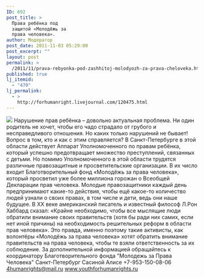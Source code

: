 ```yaml
---
ID: 692
post_title: >
  Права ребёнка под
  защитой «Молодёжь за
  права человека».
author: Модератор
post_date: 2011-11-03 05:29:00
post_excerpt: ""
layout: post
permalink: >
  /2011/11/prava-rebyonka-pod-zashhitoj-molodyozh-za-prava-cheloveka.html
published: true
lj_itemid:
  - "470"
lj_permalink:
  - >
    http://forhumanright.livejournal.com/120475.html
---
```

<img src="http://cs5338.vk.com/u132145096/132409092/x_5b26039f.jpg" /> Нарушение прав ребёнка – довольно актуальная проблема. Ни один родитель не хочет, чтобы его чадо страдало от грубого и несправедливого отношения. Но каких только нарушений не бывает! Вопрос в том, кто и как с этим справляется?
В Санкт-Петербурге в этой области действует Аппарат Уполномоченного по правам ребёнка, который успешно предотвращает множество преступлений, связанных с детьми. Но помимо Уполномоченного в этой области трудятся различные правозащитные и просветительские организации. В их число входит Благотворительный фонд «Молодёжь за права человека», который просветил уже более  миллиона горожан о Всеобщей Декларации прав человека. Молодые правозащитники каждый день предпринимают какие-то действия, чтобы ещё какое-то количество людей узнали о своих правах, в том числе и дети, ведь они наше будущее. 
В ХХ веке американский писатель и известный философ Л.Рон Хаббард сказал: «Крайне необходимо, чтобы все мыслящие люди обратили внимание своих правительств (хотя бы ради них самих, если нет иной причины) на необходимость решительных реформ в области прав человека». Это правда, именно поэтому такие активисты, как волонтёры «Молодёжь за права человека» хотят обратить внимание правительств на права человека, чтобы те взяли ответственность за их соблюдение. 
За дополнительной информацией обращайтесь к координатору
Благотворительного фонда
"Молодежь за Права Человека" Санкт-Петербург 
Сасиной Алисе 
+7-953-150-08-06 
4humanrights@mail.ru
www.youthforhumanrights.ru